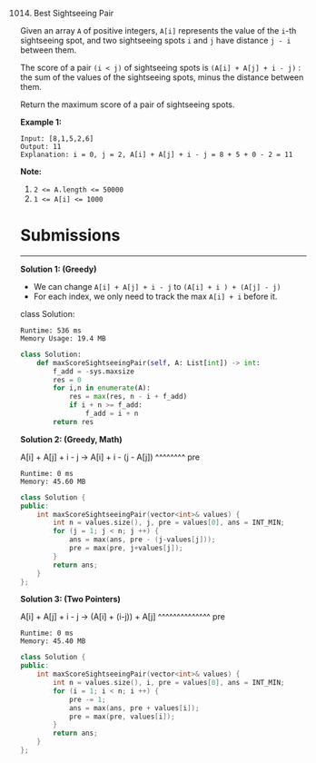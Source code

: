 1014. Best Sightseeing Pair

Given an array `A` of positive integers, `A[i]` represents the value of the `i`-th sightseeing spot, and two sightseeing spots `i` and `j` have distance `j - i` between them.

The score of a pair `(i < j)` of sightseeing spots is `(A[i] + A[j] + i - j)` : the sum of the values of the sightseeing spots, minus the distance between them.

Return the maximum score of a pair of sightseeing spots.

 

**Example 1:**
```
Input: [8,1,5,2,6]
Output: 11
Explanation: i = 0, j = 2, A[i] + A[j] + i - j = 8 + 5 + 0 - 2 = 11
``` 

**Note:**

1. `2 <= A.length <= 50000`
1. `1 <= A[i] <= 1000`

# Submissions
---
**Solution 1: (Greedy)**

* We can change `A[i] + A[j] + i - j` to `(A[i] + i ) + (A[j] - j)`
* For each index, we only need to track the max `A[i] + i` before it.

class Solution:
```
Runtime: 536 ms
Memory Usage: 19.4 MB
```
```python
class Solution:
    def maxScoreSightseeingPair(self, A: List[int]) -> int:
        f_add = -sys.maxsize
        res = 0
        for i,n in enumerate(A):
            res = max(res, n - i + f_add)
            if i + n >= f_add:
                f_add = i + n            
        return res
```

**Solution 2: (Greedy, Math)**

A[i] + A[j] + i - j
-> A[i] + i - (j - A[j])
   ^^^^^^^^
     pre

```
Runtime: 0 ms
Memory: 45.60 MB
```
```c++
class Solution {
public:
    int maxScoreSightseeingPair(vector<int>& values) {
        int n = values.size(), j, pre = values[0], ans = INT_MIN;
        for (j = 1; j < n; j ++) {
            ans = max(ans, pre - (j-values[j]));
            pre = max(pre, j+values[j]);
        }
        return ans;
    }
};
```

**Solution 3: (Two Pointers)**

A[i] + A[j] + i - j
->  (A[i] + (i-j)) + A[j]
    ^^^^^^^^^^^^^^
         pre

```
Runtime: 0 ms
Memory: 45.40 MB
```
```c++
class Solution {
public:
    int maxScoreSightseeingPair(vector<int>& values) {
        int n = values.size(), i, pre = values[0], ans = INT_MIN;
        for (i = 1; i < n; i ++) {
            pre -= 1;
            ans = max(ans, pre + values[i]);
            pre = max(pre, values[i]);
        }
        return ans;
    }
};
```
